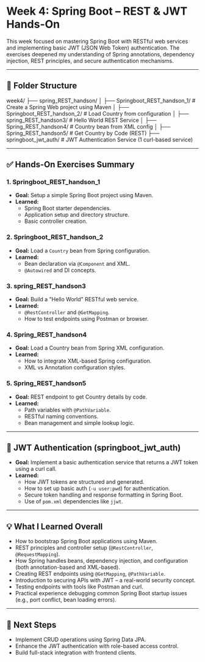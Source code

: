 # Week 4: Spring Boot – REST & JWT Hands-On

This week focused on mastering Spring Boot with RESTful web services and implementing basic JWT (JSON Web Token) authentication. The exercises deepened my understanding of Spring annotations, dependency injection, REST principles, and secure authentication mechanisms.

---

## 📁 Folder Structure

week4/
├── spring_REST_handson/
│ ├── Springboot_REST_handson_1/ # Create a Spring Web project using Maven
│ ├── Springboot_REST_handson_2/ # Load Country from configuration
│ ├── spring_REST_handson3/ # Hello World REST Service
│ ├── Spring_REST_handson4/ # Country bean from XML config
│ ├── Spring_REST_handson5/ # Get Country by Code (REST)
├── springboot_jwt_auth/ # JWT Authentication Service (1 curl-based service)


---

## ✅ Hands-On Exercises Summary

### 1. Springboot_REST_handson_1
- **Goal:** Setup a simple Spring Boot project using Maven.
- **Learned:**
  - Spring Boot starter dependencies.
  - Application setup and directory structure.
  - Basic controller creation.

### 2. Springboot_REST_handson_2
- **Goal:** Load a `Country` bean from Spring configuration.
- **Learned:**
  - Bean declaration via `@Component` and XML.
  - `@Autowired` and DI concepts.

### 3. spring_REST_handson3
- **Goal:** Build a "Hello World" RESTful web service.
- **Learned:**
  - `@RestController` and `@GetMapping`.
  - How to test endpoints using Postman or browser.

### 4. Spring_REST_handson4
- **Goal:** Load a Country bean from Spring XML configuration.
- **Learned:**
  - How to integrate XML-based Spring configuration.
  - XML vs Annotation configuration styles.

### 5. Spring_REST_handson5
- **Goal:** REST endpoint to get Country details by code.
- **Learned:**
  - Path variables with `@PathVariable`.
  - RESTful naming conventions.
  - Bean management and simple lookup logic.

---

## 🔐 JWT Authentication (springboot_jwt_auth)

- **Goal:** Implement a basic authentication service that returns a JWT token using a curl call.
- **Learned:**
  - How JWT tokens are structured and generated.
  - How to set up basic auth (`-u user:pwd`) for authentication.
  - Secure token handling and response formatting in Spring Boot.
  - Use of `pom.xml` dependencies like `jjwt`.

---

## 💡 What I Learned Overall

- How to bootstrap Spring Boot applications using Maven.
- REST principles and controller setup (`@RestController`, `@RequestMapping`).
- How Spring handles beans, dependency injection, and configuration (both annotation-based and XML-based).
- Creating REST endpoints using `@GetMapping`, `@PathVariable`.
- Introduction to securing APIs with JWT – a real-world security concept.
- Testing endpoints with tools like Postman and curl.
- Practical experience debugging common Spring Boot startup issues (e.g., port conflict, bean loading errors).

---

## 🚀 Next Steps

- Implement CRUD operations using Spring Data JPA.
- Enhance the JWT authentication with role-based access control.
- Build full-stack integration with frontend clients.

